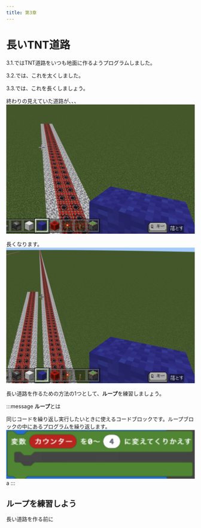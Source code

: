 ```yaml
---
title: 第3章
---
```

# 長いTNT道路
3.1.ではTNT道路をいつも地面に作るようプログラムしました。

3.2.では、これを太くしました。

3.3.では、これを長くしましょう。

終わりの見えていた道路が、、、
![](/images/section_3/2023-12-12-05-25-24.png)

長くなります。
![](/images/section_3/2023-12-12-05-27-18.png)

長い道路を作るための方法の1つとして、**ループ**を練習しましょう。

:::message
**ループ**とは

同じコードを繰り返し実行したいときに使えるコードブロックです。ループブロックの中にあるプログラムを繰り返します。
![](/images/section_3/2023-12-12-05-41-35.png)
a
:::

## ループを練習しよう
長い道路を作る前に